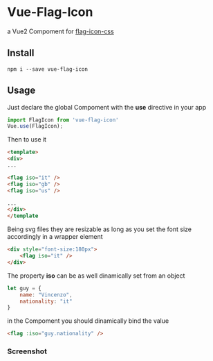 # Vue-Flag-Icon
a Vue2 Compoment for [flag-icon-css](https://github.com/lipis/flag-icon-css)

## Install
```
npm i --save vue-flag-icon
```

## Usage
Just declare the global Compoment with the **use** directive in your app
```javascript
import FlagIcon from 'vue-flag-icon'
Vue.use(FlagIcon);
```

Then to use it 
```html
<template>
<div>
...

<flag iso="it" />
<flag iso="gb" />
<flag iso="us" />

...
</div>
</template
```

Being svg files they are resizable as long as you set the font size accordingly in a wrapper element
```html
<div style="font-size:180px">
    <flag iso="it" />
</div>
```

The property **iso** can be as well dinamically set from an object
```javascript
let guy = {
    name: "Vincenzo",
    nationality: "it"
}
```

in the Compoment you should dinamically bind the value
```html
<flag :iso="guy.nationality" />
```

### Screenshot


